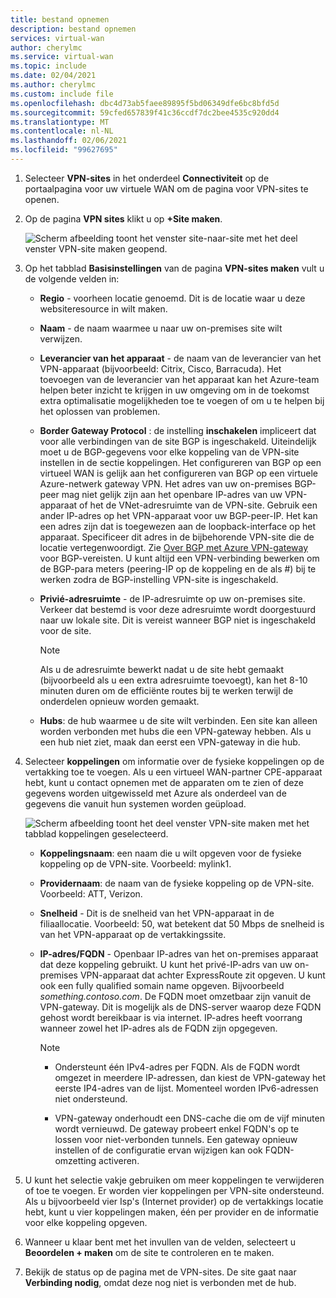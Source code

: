 ```yaml
---
title: bestand opnemen
description: bestand opnemen
services: virtual-wan
author: cherylmc
ms.service: virtual-wan
ms.topic: include
ms.date: 02/04/2021
ms.author: cherylmc
ms.custom: include file
ms.openlocfilehash: dbc4d73ab5faee89895f5bd06349dfe6bc8bfd5d
ms.sourcegitcommit: 59cfed657839f41c36ccdf7dc2bee4535c920dd4
ms.translationtype: MT
ms.contentlocale: nl-NL
ms.lasthandoff: 02/06/2021
ms.locfileid: "99627695"
---
```

1. Selecteer **VPN-sites** in het onderdeel **Connectiviteit** op de portaalpagina voor uw virtuele WAN om de pagina voor VPN-sites te openen.
2. Op de pagina **VPN sites** klikt u op **+Site maken**.

   ![Scherm afbeelding toont het venster site-naar-site met het deel venster VPN-site maken geopend.](./media/virtual-wan-tutorial-site-include/basics.png "Basisbeginselen")
3. Op het tabblad **Basisinstellingen** van de pagina **VPN-sites maken** vult u de volgende velden in:

    * **Regio** - voorheen locatie genoemd. Dit is de locatie waar u deze websiteresource in wilt maken.
    * **Naam** - de naam waarmee u naar uw on-premises site wilt verwijzen.
    * **Leverancier van het apparaat** - de naam van de leverancier van het VPN-apparaat (bijvoorbeeld: Citrix, Cisco, Barracuda). Het toevoegen van de leverancier van het apparaat kan het Azure-team helpen beter inzicht te krijgen in uw omgeving om in de toekomst extra optimalisatie mogelijkheden toe te voegen of om u te helpen bij het oplossen van problemen.
    * **Border Gateway Protocol** : de instelling **inschakelen** impliceert dat voor alle verbindingen van de site BGP is ingeschakeld. Uiteindelijk moet u de BGP-gegevens voor elke koppeling van de VPN-site instellen in de sectie koppelingen. Het configureren van BGP op een virtueel WAN is gelijk aan het configureren van BGP op een virtuele Azure-netwerk gateway VPN. Het adres van uw on-premises BGP-peer mag niet gelijk zijn aan het openbare IP-adres van uw VPN-apparaat of het de VNet-adresruimte van de VPN-site. Gebruik een ander IP-adres op het VPN-apparaat voor uw BGP-peer-IP. Het kan een adres zijn dat is toegewezen aan de loopback-interface op het apparaat. Specificeer dit adres in de bijbehorende VPN-site die de locatie vertegenwoordigt. Zie [Over BGP met Azure VPN-gateway](../articles/vpn-gateway/vpn-gateway-bgp-overview.md) voor BGP-vereisten. U kunt altijd een VPN-verbinding bewerken om de BGP-para meters (peering-IP op de koppeling en de als #) bij te werken zodra de BGP-instelling VPN-site is ingeschakeld.
    * **Privié-adresruimte** - de IP-adresruimte op uw on-premises site. Verkeer dat bestemd is voor deze adresruimte wordt doorgestuurd naar uw lokale site. Dit is vereist wanneer BGP niet is ingeschakeld voor de site.
    
      >[!NOTE]
      >Als u de adresruimte bewerkt nadat u de site hebt gemaakt (bijvoorbeeld als u een extra adresruimte toevoegt), kan het 8-10 minuten duren om de efficiënte routes bij te werken terwijl de onderdelen opnieuw worden gemaakt.
      >
    * **Hubs**: de hub waarmee u de site wilt verbinden. Een site kan alleen worden verbonden met hubs die een VPN-gateway hebben. Als u een hub niet ziet, maak dan eerst een VPN-gateway in die hub.
4. Selecteer **koppelingen** om informatie over de fysieke koppelingen op de vertakking toe te voegen. Als u een virtueel WAN-partner CPE-apparaat hebt, kunt u contact opnemen met de apparaten om te zien of deze gegevens worden uitgewisseld met Azure als onderdeel van de gegevens die vanuit hun systemen worden geüpload.

   ![Scherm afbeelding toont het deel venster VPN-site maken met het tabblad koppelingen geselecteerd.](./media/virtual-wan-tutorial-site-include/links.png "Koppelingen")

    * **Koppelingsnaam**: een naam die u wilt opgeven voor de fysieke koppeling op de VPN-site. Voorbeeld: mylink1.
    * **Providernaam**: de naam van de fysieke koppeling op de VPN-site. Voorbeeld: ATT, Verizon.
    * **Snelheid** - Dit is de snelheid van het VPN-apparaat in de filiaallocatie. Voorbeeld: 50, wat betekent dat 50 Mbps de snelheid is van het VPN-apparaat op de vertakkingssite.
    * **IP-adres/FQDN** - Openbaar IP-adres van het on-premises apparaat dat deze koppeling gebruikt. U kunt het privé-IP-adrs van uw on-premises VPN-apparaat dat achter ExpressRoute zit opgeven. U kunt ook een fully qualified somain name opgeven. Bijvoorbeeld *something.contoso.com*. De FQDN moet omzetbaar zijn vanuit de VPN-gateway. Dit is mogelijk als de DNS-server waarop deze FQDN gehost wordt bereikbaar is via internet. IP-adres heeft voorrang wanneer zowel het IP-adres als de FQDN zijn opgegeven.

      >[!NOTE]
      >
      >* Ondersteunt één IPv4-adres per FQDN. Als de FQDN wordt omgezet in meerdere IP-adressen, dan kiest de VPN-gateway het eerste IP4-adres van de lijst. Momenteel worden IPv6-adressen niet ondersteund.
      >
      >* VPN-gateway onderhoudt een DNS-cache die om de vijf minuten wordt vernieuwd. De gateway probeert enkel FQDN's op te lossen voor niet-verbonden tunnels. Een gateway opnieuw instellen of de configuratie ervan wijzigen kan ook FQDN-omzetting activeren.
      >
5. U kunt het selectie vakje gebruiken om meer koppelingen te verwijderen of toe te voegen. Er worden vier koppelingen per VPN-site ondersteund. Als u bijvoorbeeld vier Isp's (Internet provider) op de vertakkings locatie hebt, kunt u vier koppelingen maken, één per provider en de informatie voor elke koppeling opgeven.
6. Wanneer u klaar bent met het invullen van de velden, selecteert u **Beoordelen + maken** om de site te controleren en te maken.
7. Bekijk de status op de pagina met de VPN-sites. De site gaat naar **Verbinding nodig**, omdat deze nog niet is verbonden met de hub.
